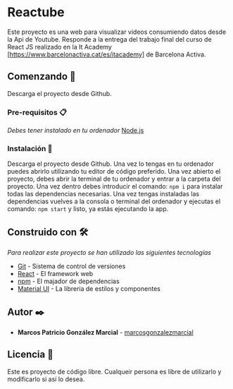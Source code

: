 # Reactube

Este proyecto es una web para visualizar videos consumiendo datos desde la Api de Youtube. Responde a la entrega del trabajo final del curso de React JS realizado en la It Academy [https://www.barcelonactiva.cat/es/itacademy] de Barcelona Activa.

## Comenzando 🚀

Descarga el proyecto desde Github.

### Pre-requisitos 📋

_Debes tener instalado en tu ordenador_
[Node.js](https://nodejs.org/es/)

### Instalación 🔧

Descarga el proyecto desde Github. Una vez lo tengas en tu ordenador puedes abrirlo utilizando tu editor de código preferido.
Una vez abierto el proyecto, debes abrir la terminal de tu ordenador y entrar a la carpeta del proyecto. Una vez dentro debes introducir el comando: `npm i` para instalar todas las dependencias necesarias. Una vez tengas instaladas las dependencias vuelves a la consola o terminal del ordenador y ejecutas el comando: `npm start` y listo, ya estás ejecutando la app.

## Construido con 🛠️

_Para realizar este proyecto se han utilizado las siguientes tecnologías_

- [Git](https://git-scm.com/) - Sistema de control de versiones
- [React](https://es.reactjs.org/) - El framework web
- [npm](https://docs.npmjs.com/about-package-readme-files) - El majador de dependencias
- [Material UI](https://mui.com/) - La libreria de estilos y componentes

## Autor ✒️

- **Marcos Patricio González Marcial** - [marcosgonzalezmarcial](https://github.com/marcosgonzalezmarcial)

## Licencia 📄

Este es proyecto de código libre. Cualqueir persona es libre de utilizarlo y modificarlo si así lo desea.
